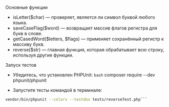 Основные функции
- isLetter($char) — проверяет, является ли символ буквой любого языка.
- saveCaseFlag($word) — возвращает массив флагов регистра для букв в слове.
- getCasedWord($letters, $flags) — применяет сохранённый регистр к массиву букв.
- reverse($str) — главная функция, которая обрабатывает всю строку, используя другие функции.

Запуск тестов
- Убедитесь, что установлен PHPUnit:
``` bash ```
composer require --dev phpunit/phpunit

- Запустите тесты командой в терминале:
 ```bash
vendor/bin/phpunit --colors --testdox tests/reverseTest.php```